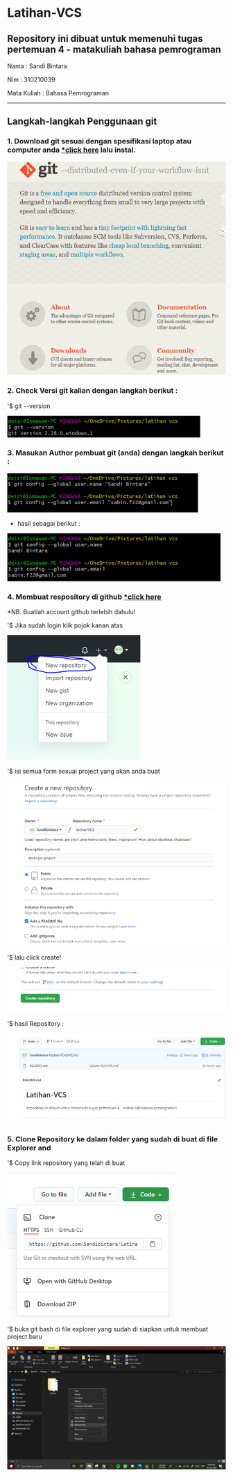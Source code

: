 # Latihan-VCS
Repository ini dibuat untuk memenuhi tugas pertemuan 4 - matakuliah bahasa pemrograman
--------------------------------------------------------------------------------------

Nama		: Sandi Bintara

Nim		: 310210039

Mata Kuliah	: Bahasa Pemrograman

--------------------------------------------------------------------------------------

## Langkah-langkah Penggunaan git
### 1. Download git sesuai dengan spesifikasi laptop atau computer anda [*click here](https://git-scm.com/) lalu instal.

![1rename.PNG](picture/1rename.PNG)

### 2. Check Versi git kalian dengan langkah berikut :
'$ git --version

![2cekversigit.PNG](picture/2cekversigit.PNG)

### 3. Masukan Author pembuat git (anda) dengan langkah berikut :

![3masukanauthor.PNG](picture/3masukanauthor.PNG)

* hasil sebagai berikut :

![4hasilmengisiauthor.PNG](picture/4hasilmengisiauthor.PNG)

### 4. Membuat respository di github [*click here](github.com)
*NB. Buatlah account github terlebih dahulu!

'$ Jika sudah login klik pojok kanan atas 

![5membuatrepository.PNG](picture/5membuatrepository.PNG)

'$ isi semua form sesuai project yang akan anda buat

![6createpository.PNG](picture/6createpository.PNG)

'$ lalu click create!

![7create.PNG](picture/7create.PNG)

'$ hasil Repository :

![8hasilrepository.PNG](picture/8hasilrepository.PNG)

### 5. Clone Repository ke dalam folder yang sudah di buat di file Explorer and

'$ Copy link repository yang telah di buat

![9coppylinkrepository.PNG](picture/9coppylinkrepository.PNG)

'$ buka git bash di file explorer yang sudah di siapkan untuk membuat project baru

![10gitbashfile.PNG](picture/10gitbashfile.PNG)









